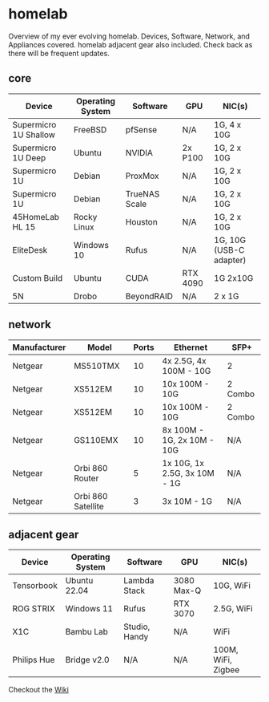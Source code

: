 # homelab

Overview of my ever evolving homelab. Devices, Software, Network, and Appliances covered.  homelab adjacent gear also included. Check back as there will be frequent updates.

## core

| Device        | Operating System | Software      | GPU      | NIC(s)                  |
| --------------- | ------------------ | --------------- | ---------- | --------------------------- |
| Supermicro 1U Shallow | FreeBSD          | pfSense       | N/A      | 1G, 4 x 10G               |
| Supermicro 1U Deep  | Ubuntu           | NVIDIA        | 2x P100  | 1G, 2 x 10G               |
| Supermicro 1U | Debian           | ProxMox       | N/A      | 1G, 2 x 10G               |
| Supermicro 1U | Debian           | TrueNAS Scale | N/A      | 1G, 2 x 10G               |
| 45HomeLab HL 15  | Rocky Linux      | Houston       | N/A      | 1G, 2 x 10G               |
| EliteDesk     | Windows 10       | Rufus         | N/A      | 1G, 10G (USB-C adapter) |
| Custom Build  | Ubuntu           | CUDA          | RTX 4090 | 1G 2x10G                  |
| 5N            | Drobo            | BeyondRAID    | N/A      | 2 x 1G                    |

## network

| Manufacturer | Model | Ports | Ethernet | SFP+ |
| --- | --- | --- | --- | --- |
| Netgear | MS510TMX | 10 | 4x 2.5G, 4x 100M - 10G | 2 |
| Netgear | XS512EM | 10 | 10x 100M - 10G | 2 Combo |
| Netgear | XS512EM | 10 | 10x 100M - 10G | 2 Combo |
| Netgear | GS110EMX |10 | 8x 100M - 1G, 2x 10M - 10G | N/A |
| Netgear | Orbi 860 Router | 5 | 1x 10G, 1x 2.5G, 3x 10M - 1G | N/A |
| Netgear | Orbi 860 Satellite | 3 | 3x 10M - 1G | N/A |

## adjacent gear

| Device     | Operating System | Software      | GPU        | NIC(s)    |
| ------------ | ------------------ | --------------- | ------------ | ------------ |
| Tensorbook | Ubuntu 22.04     | Lambda Stack  | 3080 Max-Q | 10G, WiFi  |
| ROG STRIX  | Windows 11       | Rufus         | RTX 3070   | 2.5G, WiFi |
| X1C        | Bambu Lab        | Studio, Handy | N/A        | WiFi       |
| Philips Hue |  Bridge v2.0 | N/A | N/A | 100M, WiFi, Zigbee |



Checkout the [Wiki](https://github.com/tmpearsall/homelab/wiki)
